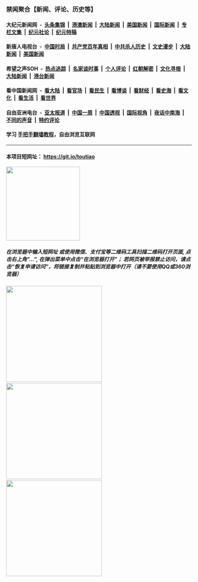 ### 禁闻聚合【新闻、评论、历史等】

#### 大纪元新闻网 &nbsp;-&nbsp; [头条集锦](indexes/E头条集锦.md?t=02170544) &nbsp;|&nbsp; [港澳新闻](indexes/E港澳新闻.md?t=02170544)  &nbsp;|&nbsp; [大陆新闻](indexes/E大陆新闻.md?t=02170544) &nbsp;|&nbsp; [美国新闻](indexes/E美国新闻.md?t=02170544) &nbsp;|&nbsp; [国际新闻](indexes/E国际新闻.md?t=02170544) &nbsp;|&nbsp; [专栏文集](indexes/E专栏文集.md?t=02170544) &nbsp;|&nbsp; [纪元社论](indexes/E纪元社论.md?t=02170544) &nbsp;|&nbsp; [纪元特稿](indexes/E纪元特稿.md?t=02170544) 

#### 新唐人电视台 &nbsp;-&nbsp; [中国时局](indexes/N中国时局.md?t=02170544) &nbsp;|&nbsp; [共产党百年真相](indexes/N共产党百年真相.md?t=02170544) &nbsp;|&nbsp; [中共杀人历史](indexes/N中共杀人历史.md?t=02170544) &nbsp;|&nbsp; [文史漫步](indexes/N文史漫步.md?t=02170544) &nbsp;|&nbsp; [大陆新闻](indexes/N大陆新闻.md?t=02170544) &nbsp;|&nbsp; [美国新闻](indexes/N美国新闻.md?t=02170544)

#### 希望之声SOH &nbsp;-&nbsp; [热点追踪](indexes/H热点追踪.md?t=02170544) &nbsp;|&nbsp; [名家谈时事](indexes/H名家谈时事.md?t=02170544) &nbsp;|&nbsp; [个人评论](indexes/H个人评论.md?t=02170544)  &nbsp;|&nbsp; [红朝解密](indexes/H红朝解密.md?t=02170544) &nbsp;|&nbsp; [文化寻根](indexes/H文化寻根.md?t=02170544) &nbsp;|&nbsp; [大陆新闻](indexes/H大陆新闻.md?t=02170544) &nbsp;|&nbsp; [港台新闻](indexes/H港台新闻.md?t=02170544)

#### 看中国新闻网 &nbsp;-&nbsp; [看大陆](indexes/S看大陆.md?t=02170544) &nbsp;|&nbsp; [看官场](indexes/S看官场.md?t=02170544) &nbsp;|&nbsp; [看民生](indexes/S看民生.md?t=02170544)  &nbsp;|&nbsp; [看博谈](indexes/S看博谈.md?t=02170544) &nbsp;|&nbsp; [看财经](indexes/S看财经.md?t=02170544) &nbsp;|&nbsp; [看史海](indexes/S看史海.md?t=02170544) &nbsp;|&nbsp; [看文化](indexes/S看文化.md?t=02170544) &nbsp;|&nbsp; [看生活](indexes/S看生活.md?t=02170544) &nbsp;|&nbsp; [看世界](indexes/S看世界.md?t=02170544)

#### 自由亚洲电台 &nbsp;-&nbsp; [亚太报道](indexes/R亚太报道.md?t=02170544) &nbsp;|&nbsp; [中国一周](indexes/R中国一周.md?t=02170544) &nbsp;|&nbsp; [中国透视](indexes/R中国透视.md?t=02170544)  &nbsp;|&nbsp; [国际视角](indexes/R国际视角.md?t=02170544) &nbsp;|&nbsp; [夜话中南海](indexes/R夜话中南海.md?t=02170544) &nbsp;|&nbsp; [不同的声音](indexes/R不同的声音.md?t=02170544) &nbsp;|&nbsp; [特约评论](indexes/R特约评论.md?t=02170544)

#### 学习 [手把手翻墙教程](https://github.com/gfw-breaker/guides/wiki)，自由浏览互联网

----

#### 本项目短网址： https://git.io/toutiao
<img src="https://raw.githubusercontent.com/gfw-breaker/banned-news/master/scripts/img/qr.png" width="200px"/>  

##### 在浏览器中输入短网址 或使用微信、支付宝等二维码工具扫描二维码打开页面, 点击右上角"...", 在弹出菜单中点击“在浏览器打开”； 若网页被举报禁止访问，请点击“恢复申请访问”，将链接复制并粘贴到浏览器中打开（请不要使用QQ或360浏览器）

<img src="https://raw.githubusercontent.com/gfw-breaker/banned-news/master/scripts/img/1.png" width="260px"/> &nbsp; <img src="https://raw.githubusercontent.com/gfw-breaker/banned-news/master/scripts/img/2.png" width="260px"/> &nbsp; <img src="https://raw.githubusercontent.com/gfw-breaker/banned-news/master/scripts/img/3.png" width="260px"/>
